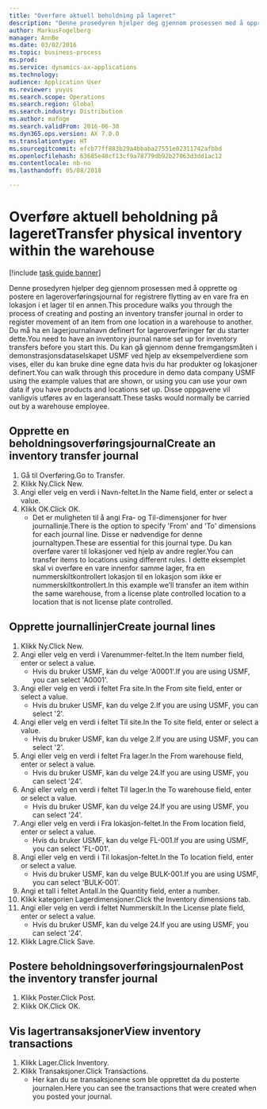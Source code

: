 ```yaml
---
title: "Overføre aktuell beholdning på lageret"
description: "Denne prosedyren hjelper deg gjennom prosessen med å opprette og postere en lageroverføringsjournal for registrere flytting av en vare fra en lokasjon i et lager til en annen."
author: MarkusFogelberg
manager: AnnBe
ms.date: 03/02/2016
ms.topic: business-process
ms.prod: 
ms.service: dynamics-ax-applications
ms.technology: 
audience: Application User
ms.reviewer: yuyus
ms.search.scope: Operations
ms.search.region: Global
ms.search.industry: Distribution
ms.author: mafoge
ms.search.validFrom: 2016-06-30
ms.dyn365.ops.version: AX 7.0.0
ms.translationtype: HT
ms.sourcegitcommit: efcb77ff883b29a4bbaba27551e02311742afbbd
ms.openlocfilehash: 63685e48cf13cf9a78779db92b27063d3dd1ac12
ms.contentlocale: nb-no
ms.lasthandoff: 05/08/2018

---
```

# <a name="transfer-physical-inventory-within-the-warehouse"></a><span data-ttu-id="57828-103">Overføre aktuell beholdning på lageret</span><span class="sxs-lookup"><span data-stu-id="57828-103">Transfer physical inventory within the warehouse</span></span>

[!include [task guide banner](../../includes/task-guide-banner.md)]

<span data-ttu-id="57828-104">Denne prosedyren hjelper deg gjennom prosessen med å opprette og postere en lageroverføringsjournal for registrere flytting av en vare fra en lokasjon i et lager til en annen.</span><span class="sxs-lookup"><span data-stu-id="57828-104">This procedure walks you through the process of creating and posting an inventory transfer journal in order to register movement of an item from one location in a warehouse to another.</span></span> <span data-ttu-id="57828-105">Du må ha en lagerjournalnavn definert for lageroverføringer før du starter dette.</span><span class="sxs-lookup"><span data-stu-id="57828-105">You need to have an inventory journal name set up for inventory transfers before you start this.</span></span> <span data-ttu-id="57828-106">Du kan gå gjennom denne fremgangsmåten i demonstrasjonsdataselskapet USMF ved hjelp av eksempelverdiene som vises, eller du kan bruke dine egne data hvis du har produkter og lokasjoner definert.</span><span class="sxs-lookup"><span data-stu-id="57828-106">You can walk through this procedure in demo data company USMF using the example values that are shown, or using you can use your own data if you have products and locations set up.</span></span> <span data-ttu-id="57828-107">Disse oppgavene vil vanligvis utføres av en lageransatt.</span><span class="sxs-lookup"><span data-stu-id="57828-107">These tasks would normally be carried out by a warehouse employee.</span></span>


## <a name="create-an-inventory-transfer-journal"></a><span data-ttu-id="57828-108">Opprette en beholdningsoverføringsjournal</span><span class="sxs-lookup"><span data-stu-id="57828-108">Create an inventory transfer journal</span></span>
1. <span data-ttu-id="57828-109">Gå til Overføring.</span><span class="sxs-lookup"><span data-stu-id="57828-109">Go to Transfer.</span></span>
2. <span data-ttu-id="57828-110">Klikk Ny.</span><span class="sxs-lookup"><span data-stu-id="57828-110">Click New.</span></span>
3. <span data-ttu-id="57828-111">Angi eller velg en verdi i Navn-feltet.</span><span class="sxs-lookup"><span data-stu-id="57828-111">In the Name field, enter or select a value.</span></span>
4. <span data-ttu-id="57828-112">Klikk OK.</span><span class="sxs-lookup"><span data-stu-id="57828-112">Click OK.</span></span>
    * <span data-ttu-id="57828-113">Det er muligheten til å angi Fra- og Til-dimensjoner for hver journallinje.</span><span class="sxs-lookup"><span data-stu-id="57828-113">There is the option to specify 'From' and 'To' dimensions for each journal line.</span></span> <span data-ttu-id="57828-114">Disse er nødvendige for denne journaltypen.</span><span class="sxs-lookup"><span data-stu-id="57828-114">These are essential for this journal type.</span></span> <span data-ttu-id="57828-115">Du kan overføre varer til lokasjoner ved hjelp av andre regler.</span><span class="sxs-lookup"><span data-stu-id="57828-115">You can transfer items to locations using different rules.</span></span> <span data-ttu-id="57828-116">I dette eksemplet skal vi overføre en vare innenfor samme lager, fra en nummerskiltkontrollert lokasjon til en lokasjon som ikke er nummerskiltkontrollert.</span><span class="sxs-lookup"><span data-stu-id="57828-116">In this example we’ll transfer an item within the same warehouse, from a license plate controlled location to a location that is not license plate controlled.</span></span>   

## <a name="create-journal-lines"></a><span data-ttu-id="57828-117">Opprette journallinjer</span><span class="sxs-lookup"><span data-stu-id="57828-117">Create journal lines</span></span>
1. <span data-ttu-id="57828-118">Klikk Ny.</span><span class="sxs-lookup"><span data-stu-id="57828-118">Click New.</span></span>
2. <span data-ttu-id="57828-119">Angi eller velg en verdi i Varenummer-feltet.</span><span class="sxs-lookup"><span data-stu-id="57828-119">In the Item number field, enter or select a value.</span></span>
    * <span data-ttu-id="57828-120">Hvis du bruker USMF, kan du velge 'A0001'.</span><span class="sxs-lookup"><span data-stu-id="57828-120">If you are using USMF, you can select 'A0001'.</span></span>  
3. <span data-ttu-id="57828-121">Angi eller velg en verdi i feltet Fra site.</span><span class="sxs-lookup"><span data-stu-id="57828-121">In the From site field, enter or select a value.</span></span>
    * <span data-ttu-id="57828-122">Hvis du bruker USMF, kan du velge 2.</span><span class="sxs-lookup"><span data-stu-id="57828-122">If you are using USMF, you can select '2'.</span></span>  
4. <span data-ttu-id="57828-123">Angi eller velg en verdi i feltet Til site.</span><span class="sxs-lookup"><span data-stu-id="57828-123">In the To site field, enter or select a value.</span></span>
    * <span data-ttu-id="57828-124">Hvis du bruker USMF, kan du velge 2.</span><span class="sxs-lookup"><span data-stu-id="57828-124">If you are using USMF, you can select '2'.</span></span>  
5. <span data-ttu-id="57828-125">Angi eller velg en verdi i feltet Fra lager.</span><span class="sxs-lookup"><span data-stu-id="57828-125">In the From warehouse field, enter or select a value.</span></span>
    * <span data-ttu-id="57828-126">Hvis du bruker USMF, kan du velge 24.</span><span class="sxs-lookup"><span data-stu-id="57828-126">If you are using USMF, you can select '24'.</span></span>  
6. <span data-ttu-id="57828-127">Angi eller velg en verdi i feltet Til lager.</span><span class="sxs-lookup"><span data-stu-id="57828-127">In the To warehouse field, enter or select a value.</span></span>
    * <span data-ttu-id="57828-128">Hvis du bruker USMF, kan du velge 24.</span><span class="sxs-lookup"><span data-stu-id="57828-128">If you are using USMF, you can select '24'.</span></span>  
7. <span data-ttu-id="57828-129">Angi eller velg en verdi i Fra lokasjon-feltet.</span><span class="sxs-lookup"><span data-stu-id="57828-129">In the From location field, enter or select a value.</span></span>
    * <span data-ttu-id="57828-130">Hvis du bruker USMF, kan du velge FL-001.</span><span class="sxs-lookup"><span data-stu-id="57828-130">If you are using USMF, you can select 'FL-001'.</span></span>  
8. <span data-ttu-id="57828-131">Angi eller velg en verdi i Til lokasjon-feltet.</span><span class="sxs-lookup"><span data-stu-id="57828-131">In the To location field, enter or select a value.</span></span>
    * <span data-ttu-id="57828-132">Hvis du bruker USMF, kan du velge BULK-001.</span><span class="sxs-lookup"><span data-stu-id="57828-132">If you are using USMF, you can select 'BULK-001'.</span></span>  
9. <span data-ttu-id="57828-133">Angi et tall i feltet Antall.</span><span class="sxs-lookup"><span data-stu-id="57828-133">In the Quantity field, enter a number.</span></span>
10. <span data-ttu-id="57828-134">Klikk kategorien Lagerdimensjoner.</span><span class="sxs-lookup"><span data-stu-id="57828-134">Click the Inventory dimensions tab.</span></span>
11. <span data-ttu-id="57828-135">Angi eller velg en verdi i feltet Nummerskilt.</span><span class="sxs-lookup"><span data-stu-id="57828-135">In the License plate field, enter or select a value.</span></span>
    * <span data-ttu-id="57828-136">Hvis du bruker USMF, kan du velge 24.</span><span class="sxs-lookup"><span data-stu-id="57828-136">If you are using USMF, you can select '24'.</span></span>  
12. <span data-ttu-id="57828-137">Klikk Lagre.</span><span class="sxs-lookup"><span data-stu-id="57828-137">Click Save.</span></span>

## <a name="post-the-inventory-transfer-journal"></a><span data-ttu-id="57828-138">Postere beholdningsoverføringsjournalen</span><span class="sxs-lookup"><span data-stu-id="57828-138">Post the inventory transfer journal</span></span>
1. <span data-ttu-id="57828-139">Klikk Poster.</span><span class="sxs-lookup"><span data-stu-id="57828-139">Click Post.</span></span>
2. <span data-ttu-id="57828-140">Klikk OK.</span><span class="sxs-lookup"><span data-stu-id="57828-140">Click OK.</span></span>

## <a name="view-inventory-transactions"></a><span data-ttu-id="57828-141">Vis lagertransaksjoner</span><span class="sxs-lookup"><span data-stu-id="57828-141">View inventory transactions</span></span>
1. <span data-ttu-id="57828-142">Klikk Lager.</span><span class="sxs-lookup"><span data-stu-id="57828-142">Click Inventory.</span></span>
2. <span data-ttu-id="57828-143">Klikk Transaksjoner.</span><span class="sxs-lookup"><span data-stu-id="57828-143">Click Transactions.</span></span>
    * <span data-ttu-id="57828-144">Her kan du se transaksjonene som ble opprettet da du posterte journalen.</span><span class="sxs-lookup"><span data-stu-id="57828-144">Here you can see the transactions that were created when you posted your journal.</span></span>  

